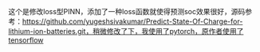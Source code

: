 这个是修改loss型PINN，添加了一种loss函数就使得预测soc效果很好，源码参考：https://github.com/yugeshsivakumar/Predict-State-Of-Charge-for-lithium-ion-batteries.git，稍微修改了下，我使用了pytorch，原作者使用了tensorflow
